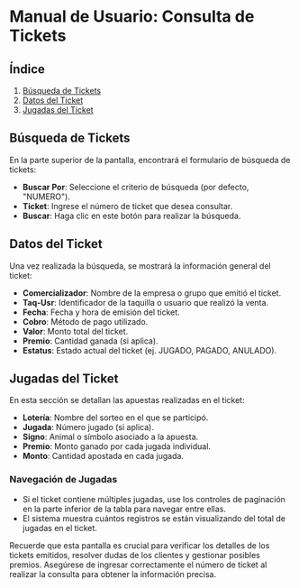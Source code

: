 # Manual de Usuario: Consulta de Tickets

## Índice
1. [Búsqueda de Tickets](#búsqueda-de-tickets)
2. [Datos del Ticket](#datos-del-ticket)
3. [Jugadas del Ticket](#jugadas-del-ticket)

## Búsqueda de Tickets

En la parte superior de la pantalla, encontrará el formulario de búsqueda de tickets:

- **Buscar Por**: Seleccione el criterio de búsqueda (por defecto, "NUMERO").
- **Ticket**: Ingrese el número de ticket que desea consultar.
- **Buscar**: Haga clic en este botón para realizar la búsqueda.

## Datos del Ticket

Una vez realizada la búsqueda, se mostrará la información general del ticket:

- **Comercializador**: Nombre de la empresa o grupo que emitió el ticket.
- **Taq-Usr**: Identificador de la taquilla o usuario que realizó la venta.
- **Fecha**: Fecha y hora de emisión del ticket.
- **Cobro**: Método de pago utilizado.
- **Valor**: Monto total del ticket.
- **Premio**: Cantidad ganada (si aplica).
- **Estatus**: Estado actual del ticket (ej. JUGADO, PAGADO, ANULADO).

## Jugadas del Ticket

En esta sección se detallan las apuestas realizadas en el ticket:

- **Lotería**: Nombre del sorteo en el que se participó.
- **Jugada**: Número jugado (si aplica).
- **Signo**: Animal o símbolo asociado a la apuesta.
- **Premio**: Monto ganado por cada jugada individual.
- **Monto**: Cantidad apostada en cada jugada.

### Navegación de Jugadas

- Si el ticket contiene múltiples jugadas, use los controles de paginación en la parte inferior de la tabla para navegar entre ellas.
- El sistema muestra cuántos registros se están visualizando del total de jugadas en el ticket.

Recuerde que esta pantalla es crucial para verificar los detalles de los tickets emitidos, resolver dudas de los clientes y gestionar posibles premios. Asegúrese de ingresar correctamente el número de ticket al realizar la consulta para obtener la información precisa.